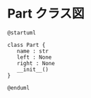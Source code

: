 # Part クラス図

```plantuml
@startuml

class Part {
   name : str
   left : None
   right : None
   __init__()
}

@enduml
```